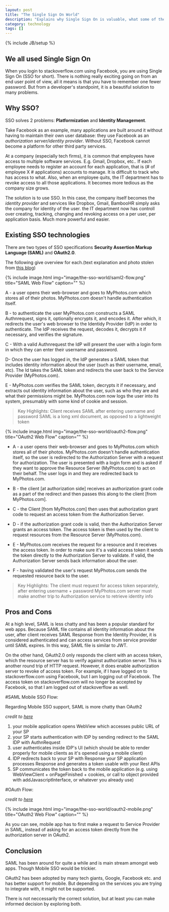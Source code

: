 ```yaml
---
layout: post
title: "The Single Sign On World"
description: "Explains why Single Sign On is valuable, what some of the solutions are and their pros and cons"
category: technology
tags: []
---
```

{% include JB/setup %}


We all used Single Sign On
------
When you login to stackoverflow.com using Facebook, you are using Single Sign On (SSO for short). 
There is nothing really exciting going on from an end user point of view, all it means is that you have to remember one fewer password. But from a developer's standpoint, it is a beautiful solution to many problems. 


Why SSO? 
------
SSO solves 2 problems: **Platformization** and **Identity Management**. 


Take Facebook as an example, many applications are built around it without having to maintain their own user database: they use Facebook as an _authorization server/identity provider_. Without SSO, Facebook cannot become a platform for other third party services. 

At a company (especially tech firms), it is common that employees have access to multiple software services. E.g. Gmail, Dropbox, etc.. If each employee needs to register an account for each application, that is (# of employee X # applications) accounts to manage. It is difficult to track who has access to what. Also, when an employee quits, the IT department has to revoke access to all those applications. It becomes more tedious as the company size grows. 

The solution is to use SSO. In this case, the company itself becomes the _identity provider_ and services like Dropbox, Gmail, BambooHR simply asks the company for identity of the user. the IT department now has controll over creating, tracking, changing and revoking access on a per user, per application basis. Much more powerful and easier. 


Existing SSO technologies
------

There are two types of SSO specifications **Security Assertion Markup Language (SAML)** and **OAuth2.0**.

The following give overview for each.(text explanation and photo stolen from [this blog](https://www.mutuallyhuman.com/blog/2013/05/09/choosing-an-sso-strategy-saml-vs-oauth2/))

{% include image.html
            img="image/the-sso-world/saml2-flow.png"
            title="SAML Web Flow"
            caption="" 
 %}

A - a user opens their web-browser and goes to MyPhotos.com which stores all of their photos. MyPhotos.com doesn't handle authentication itself.

B - to authenticate the user MyPhotos.com constructs a SAML Authnrequest, signs it, optionally encrypts it, and encodes it. After which, it redirects the user's web browser to the Identidy Provider (IdP) in order to authenticate. The IdP receives the request, decodes it, decrypts it if necessary, and verifies the signature.

C - With a valid Authnrequest the IdP will present the user with a login form in which they can enter their username and password.

D- Once the user has logged in, the IdP generates a SAML token that includes identity information about the user (such as their username, email, etc). The Id takes the SAML token and redirects the user back to the Service Provider (MyPhotos.com).

E - MyPhotos.com verifies the SAML token, decrypts it if necessary, and extracts out identity information about the user, such as who they are and what their permissions might be. MyPhotos.com now logs the user into its system, presumably with some kind of cookie and session.

>Key Highlights:
>Client receives SAML after entering username and password
>SAML is a long xml document, as opposed to a lightweight token


{% include image.html
            img="image/the-sso-world/oauth2-flow.png"
            title="OAuth2 Web Flow"
            caption="" 
%}

* A - a user opens their web-browser and goes to MyPhotos.com which stores all of their photos. MyPhotos.com doesn't handle authentication itself, so the user is redirected to the Authorization Server with a request for authorization. The user is presented with a login form and is asked if they want to approve the Resource Server (MyPhotos.com) to act on their behalf. The user logs in and they are redirected back to MyPhotos.com.

* B - the client [at authorization side] receives an authorization grant code as a part of the redirect and then passes this along to the client [from MyPhotos.com].

* C - the Client [from MyPhotos.com] then uses that authorization grant code to request an access token from the Authorization Server.

* D - if the authorization grant code is valid, then the Authorization Server grants an access token. The access token is then used by the client to request resources from the Resource Server (MyPhotos.com).

* E - MyPhotos.com receives the request for a resource and it receives the access token. In order to make sure it's a valid access token it sends the token directly to the Authorization Server to validate. If valid, the Authorization Server sends back information about the user.

* F - having validated the user's request MyPhotos.com sends the requested resource back to the user.

> Key Highlights: 
> The client must request for access token separately, after entering username + password
> MyPhotos.com server must make another trip to Authorization service to retrieve identity info


Pros and Cons
-------



At a high level, SAML is less chatty and has been a popular standard for web apps. Because SAML file contains all identity information about the user, after client receives SAML Response from the Identity Provider, it is considered authenticated and can access services from service provider until SAML expires. In this way, SAML file is similar to JWT. 

On the other hand, OAuth2.0 only responds the client with an access token, which the resource server has to verify against authorization server. This is another round trip of HTTP request. However, it does enable authorization server to revoke of access token. For example, if I have logged on to stackoverflow.com using Facebook, but I am logging out of Facebook. The access token on stackoverflow.com will no longer be accepted by Facebook, so that I am logged out of stackoverflow as well. 



#SAML Mobile SSO Flow:

Regarding Mobile SSO support, SAML is more chatty than OAuth2

_credit to [here](http://stackoverflow.com/questions/23623200/authenticating-mobile-users-against-saml-idp)_

1. your mobile application opens WebView which accesses public URL of your SP
2. your SP starts authentication with IDP by sending redirect to the SAML IDP with AuthnRequest
3. user authenticates inside IDP's UI (which should be able to render properly for mobile clients as it's opened using a mobile client)
4. IDP redirects back to your SP with Response your SP application processes Response and generates a token usable with your Rest APIs 
5. SP communicates the token back to the mobile application (e.g. using WebViewClient + onPageFinished + cookies, or call to object provided with addJavascriptInterface, or whatever you already use)

#OAuth Flow: 

_credit to [here](http://www.slideshare.net/briandavidcampbell/is-that-a-token-in-your-phone-in-your-pocket-or-are-you-just-glad-to-see-me-oauth-20-and-mobile-devices)_

{% include image.html
            img="image/the-sso-world/oauth2-mobile.png"
            title="OAuth2 Web Flow"
            caption="" 
%}

As you can see, mobile app has to first make a request to Service Provider in SAML, instead of asking for an access token directly from the authorization server in OAuth2. 


Conclusion
------

SAML has been around for quite a while and is main stream amongst web apps. Though Mobile SSO would be trickier. 

OAuth2 has been adopted by many tech giants, Google, Facebook etc. and has better support for mobile. But depending on the services you are trying to integrate with, it might not be supported. 

There is not neccessarily the correct solution, but at least you can make informed decision by exploring both. 


